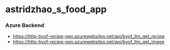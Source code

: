 
# astridzhao_s_food_app

### Azure Backend
- https://http-byof-recipe-gen.azurewebsites.net/api/byof_llm_get_recipe
- https://http-byof-recipe-gen.azurewebsites.net/api/byof_llm_get_image
